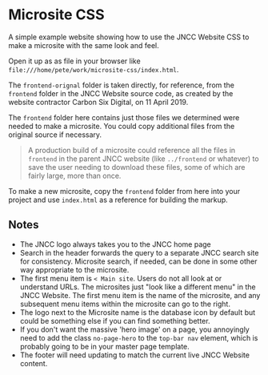 Microsite CSS
=============

A simple example website showing how to use the JNCC Website CSS to make a microsite with the same look and feel.

Open it up as as file in your browser like `file:///home/pete/work/microsite-css/index.html`.

The `frontend-orignal` folder is taken directly, for reference, from the `frontend` folder in the JNCC Website source code, as created by the website contractor Carbon Six Digital, on 11 April 2019.

The `frontend` folder here contains just those files we determined were needed to make a microsite. You could copy additional files from the original source if necessary.

> A production build of a microsite could reference all the files in `frontend` in the parent JNCC website (like `../frontend` or whatever) to save the user needing to download these files, some of which are fairly large, more than once.

To make a new microsite, copy the `frontend` folder from here into your project and use `index.html` as a reference for building the markup.

Notes
-----

- The JNCC logo always takes you to the JNCC home page
- Search in the header forwards the query to a separate JNCC search site for consistency. Microsite search, if needed, can be done in some other way appropriate to the microsite.
- The first menu item is `< Main site`. Users do not all look at or understand URLs. The microsites just "look like a different menu" in the JNCC Website. The first menu item is the name of the microsite, and any subsequent menu items within the microsite can go to the right.
- The logo next to the Microsite name is the database icon by default but could be something else if you can find something better.
- If you don't want the massive 'hero image' on a page, you annoyingly need to add the class `no-page-hero` to the `top-bar nav` element, which is probably going to be in your master page template.
- The footer will need updating to match the current live JNCC Website content.
